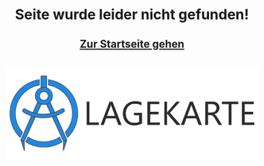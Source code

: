 <div style="text-align: center">
<h1>Seite wurde leider nicht gefunden!</h1>
<h2><a href="/">Zur Startseite gehen</a></h2>
<br>
<img src="assets/img/lagekarte_lang.png" />
</div>